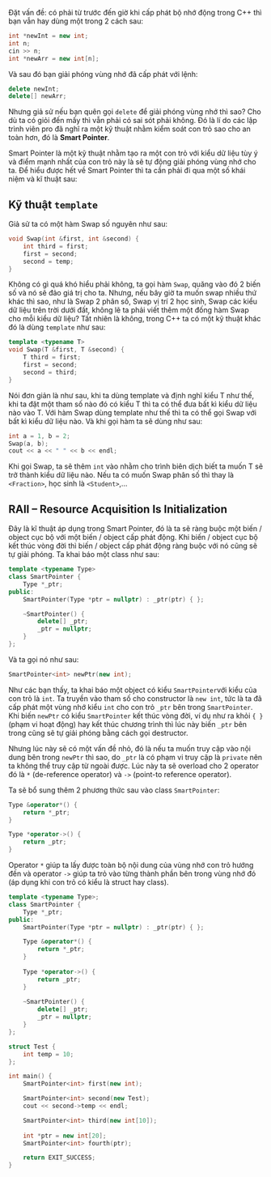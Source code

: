 <script async src="//pagead2.googlesyndication.com/pagead/js/adsbygoogle.js"></script>
<script>
  (adsbygoogle = window.adsbygoogle || []).push({
    google_ad_client: "ca-pub-9249300980094732",
    enable_page_level_ads: true
  });
</script>

<link rel="icon" type="image/png" href="http://huaanhminh.github.io/_img/HuaAnhMinh.ico">

Đặt vấn đề: có phải từ trước đến giờ khi cấp phát bộ nhớ động trong C++ thì bạn vẫn hay dùng một trong 2 cách sau:

```cpp
int *newInt = new int;
int n;
cin >> n;
int *newArr = new int[n];
```

Và sau đó bạn giải phóng vùng nhớ đã cấp phát với lệnh:

```cpp
delete newInt;
delete[] newArr;
```

Nhưng giả sử nếu bạn quên gọi `delete` để giải phóng vùng nhớ thì sao? Cho dù ta có giỏi đến mấy thì vẫn phải có sai sót phải không. Đó là lí do các lập trình viên pro đã nghĩ ra một kỹ thuật nhằm kiểm soát con trỏ sao cho an toàn hơn, đó là <b>Smart Pointer</b>.

Smart Pointer là một kỹ thuật nhằm tạo ra một con trỏ với kiểu dữ liệu tùy ý và điểm mạnh nhất của con trỏ này là sẽ tự động giải phóng vùng nhớ cho ta. Để hiểu được hết về Smart Pointer thì ta cần phải đi qua một số khái niệm và kĩ thuật sau:

## Kỹ thuật `template`

Giả sử ta có một hàm Swap số nguyên như sau:

```cpp
void Swap(int &first, int &second) {
    int third = first;
    first = second;
    second = temp;
}
```

Không có gì quá khó hiểu phải không, ta gọi hàm `Swap`, quăng vào đó 2 biến số và nó sẽ đảo giá trị cho ta. Nhưng, nếu bây giờ ta muốn swap nhiều thứ khác thì sao, như là Swap 2 phân số, Swap vị trí 2 học sinh, Swap các kiểu dữ liệu trên trời dưới đất, không lẽ ta phải viết thêm một đống hàm Swap cho mỗi kiểu dữ liệu? Tất nhiên là không, trong C++ ta có một kỹ thuật khác đó là dùng `template` như sau:

```cpp
template <typename T>
void Swap(T &first, T &second) {
    T third = first;
    first = second;
    second = third;
}
```

Nói đơn giản là như sau, khi ta dùng template và định nghĩ kiểu T như thế, khi ta đặt một tham số nào đó có kiểu T thì ta có thể đưa bất kì kiểu dữ liệu nào vào T. Với hàm Swap dùng template như thế thì ta có thể gọi Swap với bất kì kiểu dữ liệu nào. Và khi gọi hàm ta sẽ dùng như sau:

```cpp
int a = 1, b = 2;
Swap(a, b);
cout << a << " " << b << endl;
```

Khi gọi Swap, ta sẽ thêm `int` vào nhằm cho trình biên dịch biết ta muốn T sẽ trở thành kiểu dữ liệu nào. Nếu ta có muốn Swap phân số thì thay là `<Fraction>`, học sinh là `<Student>`,…

## RAII – Resource Acquisition Is Initialization

Đây là kĩ thuật áp dụng trong Smart Pointer, đó là ta sẽ ràng buộc một biến / object cục bộ với một biến / object cấp phát động. Khi biến / object cục bộ kết thúc vòng đời thì biến / object cấp phát động ràng buộc với nó cũng sẽ tự giải phóng. Ta khai báo một class như sau:

```cpp
template <typename Type>
class SmartPointer {
    Type *_ptr;
public:
    SmartPointer(Type *ptr = nullptr) : _ptr(ptr) { };

    ~SmartPointer() {
        delete[] _ptr;
        _ptr = nullptr;
    }
};
```

Và ta gọi nó như sau:

```cpp
SmartPointer<int> newPtr(new int);
```

Như các bạn thấy, ta khai báo một object có kiểu `SmartPointer`với kiểu của con trỏ là `int`. Ta truyền vào tham số cho constructor là `new int`, tức là ta đã cấp phát một vùng nhớ kiểu `int` cho con trỏ `_ptr` bên trong `SmartPointer`. Khi biến `newPtr` có kiểu `SmartPointer` kết thúc vòng đời, ví dụ như ra khỏi `{ }` (phạm vi hoạt động) hay kết thúc chương trình thì lúc này biến `_ptr` bên trong cũng sẽ tự giải phóng bằng cách gọi destructor.

Nhưng lúc này sẽ có một vấn đề nhỏ, đó là nếu ta muốn truy cập vào nội dung bên trong `newPtr` thì sao, do `_ptr` là có phạm vi truy cập là `private` nên ta không thể truy cập từ ngoài được. Lúc này ta sẽ overload cho 2 operator đó là `*` (de-reference operator) và `->` (point-to reference operator).

Ta sẽ bổ sung thêm 2 phương thức sau vào class `SmartPointer`:

```cpp
Type &operator*() {
    return *_ptr;
}

Type *operator->() {
    return _ptr;
}
```

Operator `*` giúp ta lấy được toàn bộ nội dung của vùng nhớ con trỏ hướng đến và operator `->` giúp ta trỏ vào từng thành phần bên trong vùng nhớ đó (áp dụng khi con trỏ có kiểu là struct hay class).

```cpp
template <typename Type>;
class SmartPointer {
    Type *_ptr;
public:
    SmartPointer(Type *ptr = nullptr) : _ptr(ptr) { };

    Type &operator*() {
        return *_ptr;
    }
    
    Type *operator->() {
        return _ptr;
    }
    
    ~SmartPointer() {
        delete[] _ptr;
        _ptr = nullptr;
    }
};

struct Test {
    int temp = 10;
};

int main() {
    SmartPointer<int> first(new int);

    SmartPointer<int> second(new Test);
    cout << second->temp << endl;

    SmartPointer<int> third(new int[10]);
            
    int *ptr = new int[20];
    SmartPointer<int> fourth(ptr);

    return EXIT_SUCCESS;
}
```

<div id="fb-root"></div>
<script>(function(d, s, id) {
  var js, fjs = d.getElementsByTagName(s)[0];
  if (d.getElementById(id)) return;
  js = d.createElement(s); js.id = id;
  js.src = 'https://connect.facebook.net/vi_VN/sdk.js#xfbml=1&version=v3.0';
  fjs.parentNode.insertBefore(js, fjs);
}(document, 'script', 'facebook-jssdk'));</script>


<div class="fb-like" data-href="https://huaanhminh.github.io/2018/06/03/Smart-Pointer-trong-c++.html" data-layout="standard" data-action="like" data-size="small" data-show-faces="true" data-share="true"></div>

<div class="fb-comments" data-href="https://huaanhminh.github.io/2018/06/03/Smart-Pointer-trong-c++.html" data-numposts="5"></div>
